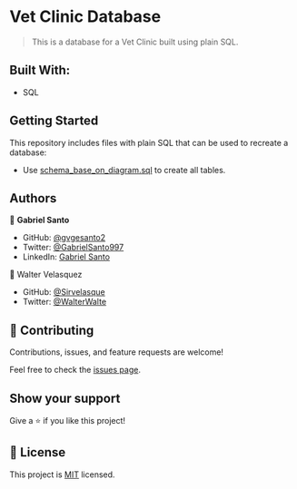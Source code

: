 # Vet Clinic Database

> This is a database for a Vet Clinic built using plain SQL.

## Built With:
- SQL

## Getting Started

This repository includes files with plain SQL that can be used to recreate a database:

- Use [schema_base_on_diagram.sql](./schema.sql) to create all tables.

## Authors

👤 **Gabriel Santo**

- GitHub: [@gvgesanto2](https://github.com/gvgesanto2)
- Twitter: [@GabrielSanto997](https://twitter.com/GabrielSanto997)
- LinkedIn: [Gabriel Santo](https://linkedin.com/in/gabriel-santo-5882a71b2/)

👤 Walter Velasquez

- GitHub: [@Sirvelasque](https://github.com/Sirvelasque)
- Twitter: [@WalterWalte](https://twitter.com/WalteWalter)

## 🤝 Contributing

Contributions, issues, and feature requests are welcome!

Feel free to check the [issues page](../../issues/).

## Show your support

Give a ⭐️ if you like this project!

## 📝 License

This project is [MIT](./MIT.md) licensed.